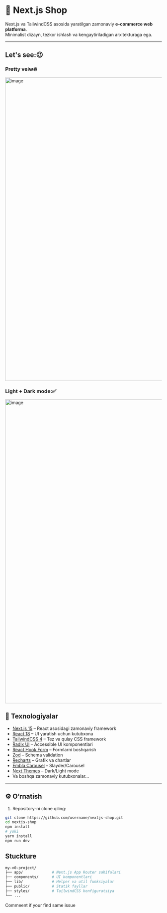 # 🛒 Next.js Shop

Next.js va TailwindCSS asosida yaratilgan zamonaviy **e-commerce web platforma**.  
Minimalist dizayn, tezkor ishlash va kengaytiriladigan arxitekturaga ega.

---

## Let's see:😉

### Pretty veiw🔥
<img width="1918" height="973" alt="image" src="https://github.com/user-attachments/assets/2d67da54-9f0d-46e1-9c88-b3024e7c083d" />

### Light + Dark mode:✅
<img width="1920" height="975" alt="image" src="https://github.com/user-attachments/assets/0ae19a76-7c23-4033-8dc5-a1cfa477cb95" />



## 🚀 Texnologiyalar

- [Next.js 15](https://nextjs.org/) – React asosidagi zamonaviy framework
- [React 18](https://react.dev/) – UI yaratish uchun kutubxona
- [TailwindCSS 4](https://tailwindcss.com/) – Tez va qulay CSS framework
- [Radix UI](https://www.radix-ui.com/) – Accessible UI komponentlari
- [React Hook Form](https://react-hook-form.com/) – Formlarni boshqarish
- [Zod](https://zod.dev/) – Schema validation
- [Recharts](https://recharts.org/) – Grafik va chartlar
- [Embla Carousel](https://www.embla-carousel.com/) – Slayder/Carousel
- [Next Themes](https://github.com/pacocoursey/next-themes) – Dark/Light mode
- Va boshqa zamonaviy kutubxonalar...

---

## ⚙️ O‘rnatish

1. Repository-ni clone qiling:

```bash
git clone https://github.com/username/nextjs-shop.git
cd nextjs-shop
npm install
# yoki
yarn install
npm run dev
```

## Stuckture

```bash
my-v0-project/
├── app/             # Next.js App Router sahifalari
├── components/      # UI komponentlari
├── lib/             # Helper va util funksiyalar
├── public/          # Statik fayllar
├── styles/          # TailwindCSS konfiguratsiya
└── ...

```
Commeent if your find same issue
